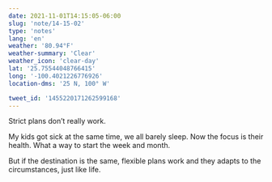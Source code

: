 ```yaml
---
date: 2021-11-01T14:15:05-06:00
slug: 'note/14-15-02'
type: 'notes'
lang: 'en'
weather: '80.94°F'
weather-summary: 'Clear'
weather_icon: 'clear-day'
lat: '25.75544048766415'
long: '-100.4021226776926'
location-dms: '25 N, 100° W'

tweet_id: '1455220171262599168'
---
```

Strict plans don’t really work. 

My kids got sick at the same time, we all barely sleep. Now the focus is their health. What a way to start the week and month.

But if the destination is the same, flexible plans work and they adapts to the circumstances, just like life.